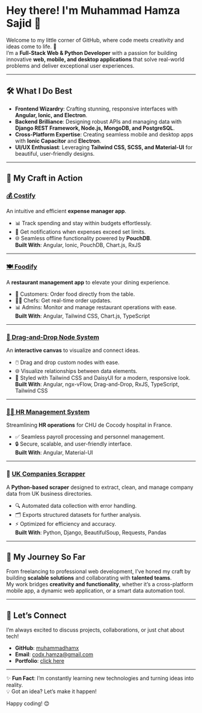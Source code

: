 # Hey there! I'm Muhammad Hamza Sajid 👋  

Welcome to my little corner of GitHub, where code meets creativity and ideas come to life. 🚀  
I’m a **Full-Stack Web & Python Developer** with a passion for building innovative **web, mobile, and desktop applications** that solve real-world problems and deliver exceptional user experiences.  

---

## 🛠️ What I Do Best  
- **Frontend Wizardry**: Crafting stunning, responsive interfaces with **Angular, Ionic, and Electron**.  
- **Backend Brilliance**: Designing robust APIs and managing data with **Django REST Framework, Node.js, MongoDB, and PostgreSQL**.  
- **Cross-Platform Expertise**: Creating seamless mobile and desktop apps with **Ionic Capacitor** and **Electron**.  
- **UI/UX Enthusiast**: Leveraging **Tailwind CSS, SCSS, and Material-UI** for beautiful, user-friendly designs.  
 

---

## 🌟 My Craft in Action  

### [💰 Costify](https://costify-six.vercel.app/) 
An intuitive and efficient **expense manager app**.  
- 📊 Track spending and stay within budgets effortlessly.  
- 🔔 Get notifications when expenses exceed set limits.  
- 🌐 Seamless offline functionality powered by **PouchDB**.  
**Built With**: Angular, Ionic, PouchDB, Chart.js, RxJS  

---

### [🍽️ Foodify](https://foodify-three.vercel.app/floors) 
A **restaurant management app** to elevate your dining experience.  
- 📱 Customers: Order food directly from the table.  
- 👨‍🍳 Chefs: Get real-time order updates.  
- 📊 Admins: Monitor and manage restaurant operations with ease.  
**Built With**: Angular, Tailwind CSS, Chart.js, TypeScript  

---

###  [🔗 Drag-and-Drop Node System](https://ngx-vflow.vercel.app/)  
An **interactive canvas** to visualize and connect ideas.  
- 🖱️ Drag and drop custom nodes with ease.  
- 🌐 Visualize relationships between data elements.  
- 🎨 Styled with Tailwind CSS and DaisyUI for a modern, responsive look.  
**Built With**: Angular, ngx-vFlow, Drag-and-Drop, RxJS, TypeScript, Tailwind CSS  

---

### [🧑‍💻 HR Management System](https://hr-angular-front.vercel.app/overview) 
Streamlining **HR operations** for CHU de Cocody hospital in France.  
- ✅ Seamless payroll processing and personnel management.  
- 🔒 Secure, scalable, and user-friendly interface.  
**Built With**: Angular, Material-UI  

---

### 🏢 [UK Companies Scrapper](https://github.com/muhammadhamx/uk_companyScrapper) 
A **Python-based scraper** designed to extract, clean, and manage company data from UK business directories.  
- 🔍 Automated data collection with error handling.  
- 🗂️ Exports structured datasets for further analysis.  
- ⚡ Optimized for efficiency and accuracy.  
**Built With**: Python, Django, BeautifulSoup, Requests, Pandas  

---

## 🌱 My Journey So Far  
From freelancing to professional web development, I’ve honed my craft by building **scalable solutions** and collaborating with **talented teams**.  
My work bridges **creativity and functionality**, whether it’s a cross-platform mobile app, a dynamic web application, or a smart data automation tool.  

---

## 💬 Let’s Connect  
I’m always excited to discuss projects, collaborations, or just chat about tech!  

- **GitHub**: [muhammadhamx](https://github.com/muhammadhamx)  
- **Email**:  codx.hamza@gmail.com
- **Portfolio**: [click here](https://muhammadhamza-one.vercel.app/)

---

✨ **Fun Fact**: I’m constantly learning new technologies and turning ideas into reality.  
💡 Got an idea? Let’s make it happen!  

Happy coding! 😊
